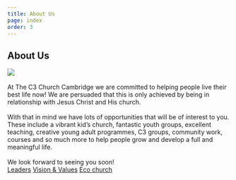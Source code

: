 ```yaml
---
title: About Us
page: index
order: 3
---
```


<section class="slice_AboutUs">
    <div class="container">
        <h1 class="section-title">
            About Us</h1>
        <img src="/Images/Content/4/Templates/49141/images/PicAboutUs.jpg" />
        <div>
            <div class="ArticleBody">
                <br />
                At&nbsp;The C3 Church Cambridge&nbsp;we are committed to helping people live their best life now! We are persuaded that this is only achieved by being in relationship with Jesus Christ and His church.<br />
                &nbsp;<br />
                With that in mind we have lots of opportunities that will be of interest to you. These include a vibrant kid&rsquo;s church, fantastic youth groups, excellent teaching, creative young adult programmes, C3 groups, community work, courses and so much more to help people grow and develop a full and meaningful life.<br />
                &nbsp;<br />
                We look forward to seeing you soon!<br />
                <a class="button" href="/newtochurch/leaders">Leaders</a> <a class="button" href="/Groups/298552/Vision_and_Values.aspx">Vision &amp; Values</a> <a class="button" href="/ecochurch">Eco church</a>
            </div>
        </div>
    </div>

</section>
